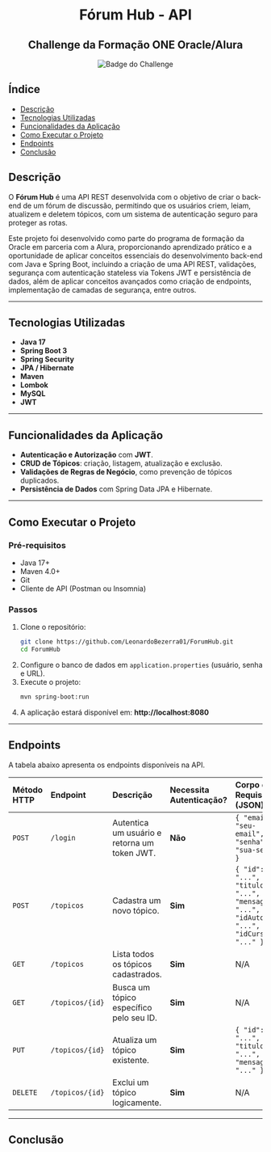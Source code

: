 <h1 align="center">Fórum Hub - API</h1>
<h2 align="center">Challenge da Formação ONE Oracle/Alura</h2>

<p align="center">
  <img src="" alt="Badge do Challenge">
</p>

## Índice

- [Descrição](#descrição)
- [Tecnologias Utilizadas](#tecnologias-utilizadas)
- [Funcionalidades da Aplicação](#funcionalidades-da-aplicação)
- [Como Executar o Projeto](#como-executar-o-projeto)
- [Endpoints](#endpoints)
- [Conclusão](#conclusão)

## Descrição

O **Fórum Hub** é uma API REST desenvolvida com o objetivo de criar o back-end de um fórum de discussão, permitindo que os usuários criem, leiam, atualizem e deletem tópicos, com um sistema de autenticação seguro para proteger as rotas.

Este projeto foi desenvolvido como parte do programa de formação da Oracle em parceria com a Alura, proporcionando aprendizado prático e a oportunidade de aplicar conceitos essenciais do desenvolvimento back-end com Java e Spring Boot, incluindo a criação de uma API REST, validações, segurança com autenticação stateless via Tokens JWT e persistência de dados, além de aplicar conceitos avançados como criação de endpoints, implementação de camadas de segurança, entre outros.

---

## Tecnologias Utilizadas

- **Java 17**  
- **Spring Boot 3**  
- **Spring Security**  
- **JPA / Hibernate**  
- **Maven**  
- **Lombok**  
- **MySQL**  
- **JWT** 

---

## Funcionalidades da Aplicação

- **Autenticação e Autorização** com **JWT**.  
- **CRUD de Tópicos**: criação, listagem, atualização e exclusão.  
- **Validações de Regras de Negócio**, como prevenção de tópicos duplicados.  
- **Persistência de Dados** com Spring Data JPA e Hibernate. 

---

## Como Executar o Projeto

### Pré-requisitos
- Java 17+  
- Maven 4.0+  
- Git  
- Cliente de API (Postman ou Insomnia)  

### Passos
1. Clone o repositório:  
   ```bash
   git clone https://github.com/LeonardoBezerra01/ForumHub.git
   cd ForumHub
   ```
2. Configure o banco de dados em `application.properties` (usuário, senha e URL).  
3. Execute o projeto:  
   ```bash
   mvn spring-boot:run
   ```
4. A aplicação estará disponível em: **http://localhost:8080** 

---

## Endpoints

A tabela abaixo apresenta os endpoints disponíveis na API.

| Método HTTP | Endpoint        | Descrição                              | Necessita Autenticação? | Corpo da Requisição (JSON)                                |
| :---------- | :-------------- | :------------------------------------- | :---------------------- | :-------------------------------------------------------- |
| `POST`      | `/login`        | Autentica um usuário e retorna um token JWT. | **Não** | `{ "email": "seu-email", "senha": "sua-senha" }`           |
| `POST`      | `/topicos`      | Cadastra um novo tópico.               | **Sim** | `{ "id": "...", "titulo": "...", "mensagem": "...", "idAutor": "...", "idCurso": "..." }` |
| `GET`       | `/topicos`      | Lista todos os tópicos cadastrados.          | **Sim** | N/A                                                       |
| `GET`       | `/topicos/{id}` | Busca um tópico específico pelo seu ID.      | **Sim** | N/A                                                       |
| `PUT`       | `/topicos/{id}` | Atualiza um tópico existente.          | **Sim** | `{ "id": "...", "titulo": "...", "mensagem": "..." }` |
| `DELETE`    | `/topicos/{id}` | Exclui um tópico logicamente.          | **Sim** | N/A                                                       |


---

## Conclusão


